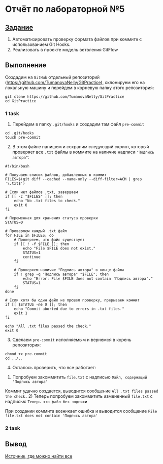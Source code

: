 # Отчёт по лабораторной №5
## [Задание](README.md)
1) Автоматизировать проверку формата файлов при коммите с использованием Git Hooks.
2) Реализовать в проекте модель ветвления GitFlow

## Выполнение 
Создадим на `GitHub` отдельный репозиторий (https://github.com/TumanovaNelly/GitPractice), склонируем его на локальную машину и перейдем в корневую папку этого репозитория:
```
git clone https://github.com/TumanovaNelly/GitPractice
cd GitPractice
```
### 1 task
1. Перейдем в папку `.git/hooks` и создадим там файл `pre-commit`
```
cd .git/hooks
touch pre-commit
```
2. В этом файле напишем и сохраним следующий скрипт, который проверяет все `.txt` файлы в коммите на наличие надписи `"Подпись автора"`:
```
#!/bin/bash

# Получаем список файлов, добавленных в коммит
FILES=$(git diff --cached --name-only --diff-filter=ACM | grep '\.txt$')

# Если нет файлов .txt, завершаем
if [[ -z "$FILES" ]]; then
    echo "No .txt files to check."
    exit 0
fi

# Переменная для хранения статуса проверки
STATUS=0

# Проверяем каждый .txt файл
for FILE in $FILES; do
    # Проверяем, что файл существует
    if [[ ! -f $FILE ]]; then
        echo "File $FILE does not exist."
        STATUS=1
        continue
    fi

    # Проверяем наличие "Подпись автора" в конце файла
    if ! grep -q "Подпись автора" "$FILE"; then
        echo "Error: File $FILE does not contain 'Подпись автора'."
        STATUS=1
    fi
done

# Если хотя бы один файл не прошел проверку, прерываем коммит
if [[ $STATUS -ne 0 ]]; then
    echo "Commit aborted due to errors in .txt files."
    exit 1
fi

echo "All .txt files passed the check."
exit 0
```
3. Сделаем `pre-commit` исполняемым и вернемся в корень репозитория:
```
chmod +x pre-commit
cd ../..
```
4. Осталось проверить, что все работает:

1) Попробуем закоммитить `file.txt` с надписью `Файл, содержащий 'Подпись автора'`

Коммит удачно создается, выводится сообщение `All .txt files passed the check.`
2) Теперь попробуем закоммитить измененный `file.txt` с надписью `Теперь это файл без подписи`

При создании коммита возникает ошибка и выводится сообщение `File file.txt does not contain 'Подпись автора'`

### 2 task

## Вывод
[Источник, где можно найти все](https://www.google.com/)

